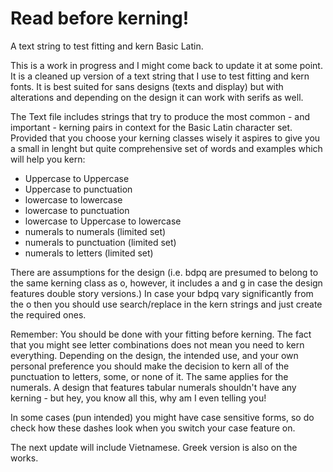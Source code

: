 # Read before kerning!
A text string to test fitting and kern Basic Latin.

This is a work in progress and I might come back to update it at some point. It is a cleaned up version of a text string that I use to test fitting and kern fonts. It is best suited for sans designs (texts and display) but with alterations and depending on the design it can work with serifs as well. 

The Text file includes strings that try to produce the most common - and important - kerning pairs in context for the Basic Latin character set. Provided that you choose your kerning classes wisely it aspires to give you a small in lenght but quite comprehensive set of words and examples which will help you kern:

- Uppercase to Uppercase
- Uppercase to punctuation
- lowercase to lowercase
- lowercase to punctuation 
- lowercase to Uppercase to lowercase
- numerals to numerals (limited set)
- numerals to punctuation (limited set)
- numerals to letters (limited set)

There are assumptions for the design (i.e. bdpq are presumed to belong to the same kerning class as o, however, it includes a and g in case the design features double story versions.) In case your bdpq vary significantly from the o then you should use search/replace in the kern strings and just create the required ones. 

Remember: You should be done with your fitting before kerning. The fact that you might see letter combinations does not mean you need to kern everything. Depending on the design, the intended use, and your own personal preference you should make the decision to kern all of the punctuation to letters, some, or none of it. The same applies for the numerals. A design that features tabular numerals shouldn't have any kerning - but hey, you know all this, why am I even telling you!

In some cases (pun intended) you might have case sensitive forms, so do check how these dashes look when you switch your case feature on.

The next update will include Vietnamese.
Greek version is also on the works. 
